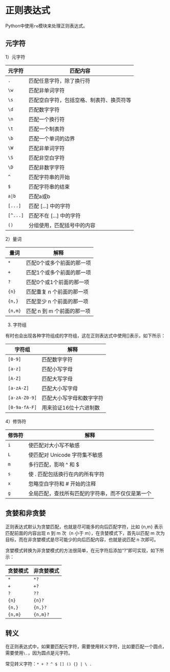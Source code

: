 # 正则表达式

Python中使用`re`模块来处理正则表达式。

## 元字符

1）元字符

| 元字符      | 匹配内容                 |
|----------|----------------------|
| `.`      | 匹配任意字符，除了换行符         |
| `\w`     | 匹配非单词字符              |
| `\s`     | 匹配空白字符，包括空格、制表符、换页符等 |
| `\d`     | 匹配数字字符               |
| `\n`     | 匹配一个换行符              |
| `\t`     | 匹配一个制表符              |
| `\b`     | 匹配一个单词的边界            |
| `\W`     | 匹配非单词字符              |
| `\S`     | 匹配非空白字符              |
| `\D`     | 匹配非数字字符              |
| `^`      | 匹配字符串的开始             |
| `$`      | 匹配字符串的结束             |
| `a\|b`   | 匹配a或b                |
| `[...]`  | 匹配 [...] 中的字符        |
| `[^...]` | 匹配不在 [...] 中的字符      |
| `()`     | 分组使用，匹配括号中的内容        |

2）量词

| 量词      | 解释               |
|---------|------------------|
| `*`     | 匹配0个或多个前面的那一项    |
| `+`     | 匹配1个或多个前面的那一项    |
| `?`     | 匹配0个或1个前面的那一项    |
| `{n}`   | 匹配重复 n 个前面的那一项   |
| `{n,}`  | 匹配至少 n 个前面的那一项   |
| `{n,m}` | 匹配 n 到 m 个前面的那一项 |

3) 字符组

有时也会出现各种字符组成的字符组，这在正则表达式中使用[]表示，如下所示：

| 字符组           | 解释           |
|---------------|--------------|
| `[0-9]`       | 匹配数字字符       |
| `[a-z]`       | 匹配小写字母       |
| `[A-Z]`       | 匹配大写字母       |
| `[a-zA-Z]`    | 匹配大小写字母      |
| `[a-zA-Z0-9]` | 匹配大小写字母和数字字符 |
| `[0-9a-fA-F]` | 用来验证16位十六进制数 |

4）修饰符

| 修饰符 | 解释                       |
|-----|--------------------------|
| `i` | 使匹配对大小写不敏感               |
| `L` | 使匹配对 Unicode 字符集不敏感      |
| `m` | 多行匹配，影响 ^ 和 $            |
| `s` | 使 . 匹配包括换行在内的所有字符        |
| `x` | 忽略空白字符和 # 开始的注释          |
| `g` | 全局匹配，查找所有匹配的字符串，而不仅仅是第一个 |

## 贪婪和非贪婪

正则表达式默认为贪婪匹配，也就是尽可能多的向后匹配字符，比如 {n,m} 表示匹配前面的内容出现 n 到 m 次（n 小于 m），在贪婪模式下，首先以匹配 m 次为目标，而在非贪婪模式是尽可能少的向后匹配内容，也就是说匹配 n 次即可。

贪婪模式转换为非贪婪模式的方法很简单，在元字符后添加“?”即可实现，如下所示：

| 贪婪模式    | 非贪婪模式    |
|---------|----------|
| `*`     | `*?`     |
| `+`     | `+?`     |
| `?`     | `??`     |
| `{n}`   | `{n}?`   |
| `{n,}`  | `{n,}?`  |
| `{n,m}` | `{n,m}?` |

## 转义
在正则表达式中，如果要匹配元字符，需要使用转义字符，比如要匹配一个圆点，需要使用`\.`，因为圆点是元字符。

常见转义字符：`* + ? ^ $ [] () {} | \ .`



